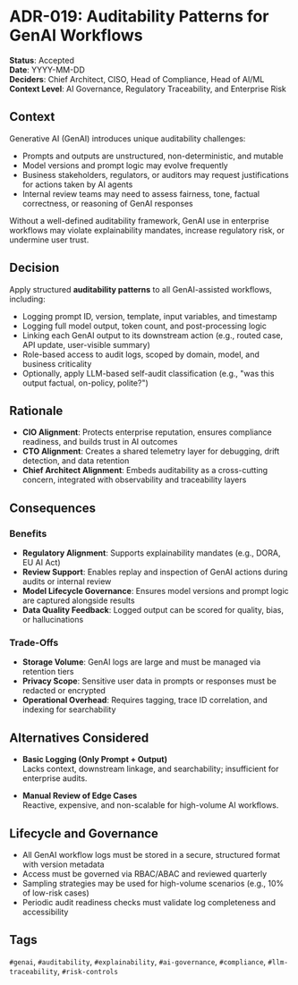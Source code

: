 # ADR-019: Auditability Patterns for GenAI Workflows

**Status**: Accepted  
**Date**: YYYY-MM-DD  
**Deciders**: Chief Architect, CISO, Head of Compliance, Head of AI/ML  
**Context Level**: AI Governance, Regulatory Traceability, and Enterprise Risk

## Context

Generative AI (GenAI) introduces unique auditability challenges:

- Prompts and outputs are unstructured, non-deterministic, and mutable  
- Model versions and prompt logic may evolve frequently  
- Business stakeholders, regulators, or auditors may request justifications for actions taken by AI agents  
- Internal review teams may need to assess fairness, tone, factual correctness, or reasoning of GenAI responses

Without a well-defined auditability framework, GenAI use in enterprise workflows may violate explainability mandates, increase regulatory risk, or undermine user trust.

## Decision

Apply structured **auditability patterns** to all GenAI-assisted workflows, including:

- Logging prompt ID, version, template, input variables, and timestamp  
- Logging full model output, token count, and post-processing logic  
- Linking each GenAI output to its downstream action (e.g., routed case, API update, user-visible summary)  
- Role-based access to audit logs, scoped by domain, model, and business criticality  
- Optionally, apply LLM-based self-audit classification (e.g., "was this output factual, on-policy, polite?")

## Rationale

- **CIO Alignment**: Protects enterprise reputation, ensures compliance readiness, and builds trust in AI outcomes  
- **CTO Alignment**: Creates a shared telemetry layer for debugging, drift detection, and data retention  
- **Chief Architect Alignment**: Embeds auditability as a cross-cutting concern, integrated with observability and traceability layers

## Consequences

### Benefits

- **Regulatory Alignment**: Supports explainability mandates (e.g., DORA, EU AI Act)  
- **Review Support**: Enables replay and inspection of GenAI actions during audits or internal review  
- **Model Lifecycle Governance**: Ensures model versions and prompt logic are captured alongside results  
- **Data Quality Feedback**: Logged output can be scored for quality, bias, or hallucinations

### Trade-Offs

- **Storage Volume**: GenAI logs are large and must be managed via retention tiers  
- **Privacy Scope**: Sensitive user data in prompts or responses must be redacted or encrypted  
- **Operational Overhead**: Requires tagging, trace ID correlation, and indexing for searchability

## Alternatives Considered

- **Basic Logging (Only Prompt + Output)**  
  Lacks context, downstream linkage, and searchability; insufficient for enterprise audits.

- **Manual Review of Edge Cases**  
  Reactive, expensive, and non-scalable for high-volume AI workflows.

## Lifecycle and Governance

- All GenAI workflow logs must be stored in a secure, structured format with version metadata  
- Access must be governed via RBAC/ABAC and reviewed quarterly  
- Sampling strategies may be used for high-volume scenarios (e.g., 10% of low-risk cases)  
- Periodic audit readiness checks must validate log completeness and accessibility

## Tags

`#genai`, `#auditability`, `#explainability`, `#ai-governance`, `#compliance`, `#llm-traceability`, `#risk-controls`
